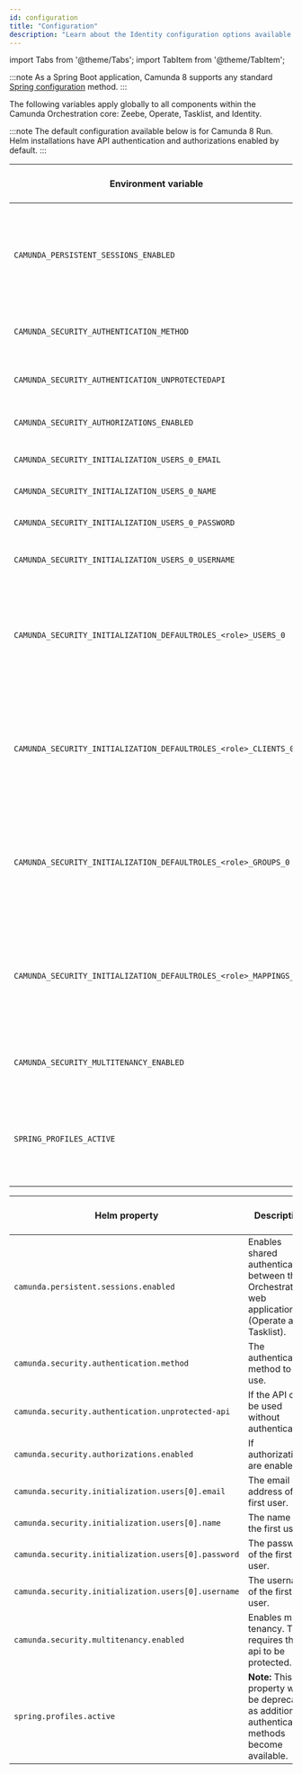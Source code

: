 ```yaml
---
id: configuration
title: "Configuration"
description: "Learn about the Identity configuration options available in your Orchestration cluster."
---
```


import Tabs from '@theme/Tabs';
import TabItem from '@theme/TabItem';

:::note
As a Spring Boot application, Camunda 8 supports any standard
[Spring configuration](https://docs.spring.io/spring-boot/reference/features/external-config.html) method.
:::

The following variables apply globally to all components within the Camunda Orchestration core: Zeebe, Operate,
Tasklist, and Identity.

:::note
The default configuration available below is for Camunda 8 Run. Helm installations have API authentication and
authorizations enabled by default.
:::

<!-- updates must be made to BOTH tables. Note that they are sorted in alphabetical order! -->
<Tabs>
  <TabItem value="env" label="Environment variables" default>

| Environment variable                                             | Description                                                                                                           | Default value (Camunda 8 Run) |
| ---------------------------------------------------------------- | --------------------------------------------------------------------------------------------------------------------- | ----------------------------- |
| `CAMUNDA_PERSISTENT_SESSIONS_ENABLED`                            | Enables shared authentication between the Orchestration Cluster web applications (Operate and Tasklist).                      | `true`                        |
| `CAMUNDA_SECURITY_AUTHENTICATION_METHOD`                         | The authentication method to use.                                                                                     | `basic`                       |
| `CAMUNDA_SECURITY_AUTHENTICATION_UNPROTECTEDAPI`                 | If the API can be used without authentication.                                                                        | `true`                        |
| `CAMUNDA_SECURITY_AUTHORIZATIONS_ENABLED`                        | If authorizations are enabled.                                                                                        | `true`                        |
| `CAMUNDA_SECURITY_INITIALIZATION_USERS_0_EMAIL`                  | The email address of the first user.                                                                                  | `demo@demo.com`               |
| `CAMUNDA_SECURITY_INITIALIZATION_USERS_0_NAME`                   | The name of the first user.                                                                                           | Demo                          |
| `CAMUNDA_SECURITY_INITIALIZATION_USERS_0_PASSWORD`               | The password of the first user.                                                                                       | `demo`                        |
| `CAMUNDA_SECURITY_INITIALIZATION_USERS_0_USERNAME`               | The username of the first user.                                                                                       | `demo`                        |
| `CAMUNDA_SECURITY_INITIALIZATION_DEFAULTROLES_<role>_USERS_0`    | The users assigned by default to the role named `<role>` (replace with your desired role name in capital letters).    | `demo` for role `admin`       |
| `CAMUNDA_SECURITY_INITIALIZATION_DEFAULTROLES_<role>_CLIENTS_0`  | The clients assigned by default to the role named `<role>` (replace with your desired role name in capital letters).  |                               |
| `CAMUNDA_SECURITY_INITIALIZATION_DEFAULTROLES_<role>_GROUPS_0`   | The groups assigned by default to the role named `<role>` (replace with your desired role name in capital letters).   |                               |
| `CAMUNDA_SECURITY_INITIALIZATION_DEFAULTROLES_<role>_MAPPINGS_0` | The mappings assigned by default to the role named `<role>` (replace with your desired role name in capital letters). |                               |
| `CAMUNDA_SECURITY_MULTITENANCY_ENABLED`                          | Enables multi-tenancy. This requires the API to be protected.                                                         | `false`                       |
| `SPRING_PROFILES_ACTIVE`                                         | **Note:** This property will be deprecated as additional authentication methods become available.                     | `consolidated-auth`           |

  </TabItem>
  <TabItem value="helm" label="Helm properties">

| Helm property                                       | Description                                                                                       | Default value (Camunda 8 Run) |
| --------------------------------------------------- | ------------------------------------------------------------------------------------------------- | ----------------------------- |
| `camunda.persistent.sessions.enabled`               | Enables shared authentication between the Orchestration web applications (Operate and Tasklist).  | `true`                        |
| `camunda.security.authentication.method`            | The authentication method to use.                                                                 | `basic`                       |
| `camunda.security.authentication.unprotected-api`   | If the API can be used without authentication.                                                    | `true`                        |
| `camunda.security.authorizations.enabled`           | If authorizations are enabled.                                                                    | `true`                        |
| `camunda.security.initialization.users[0].email`    | The email address of the first user.                                                              | `demo@demo.com`               |
| `camunda.security.initialization.users[0].name`     | The name of the first user.                                                                       | `Demo`                        |
| `camunda.security.initialization.users[0].password` | The password of the first user.                                                                   | `demo`                        |
| `camunda.security.initialization.users[0].username` | The username of the first user.                                                                   | `demo`                        |
| `camunda.security.multitenancy.enabled`             | Enables multi-tenancy. This requires the api to be protected.                                     | `false`                       |
| `spring.profiles.active`                            | **Note:** This property will be deprecated as additional authentication methods become available. | `consolidated-auth`           |

  </TabItem>
</Tabs>
